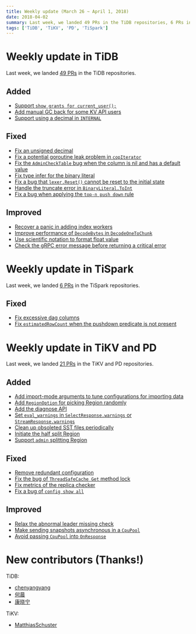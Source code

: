 ```yaml
---
title: Weekly update (March 26 ~ April 1, 2018)
date: 2018-04-02
summary: Last week, we landed 49 PRs in the TiDB repositories, 6 PRs in the TiSpark repositories, and 21 PRs in the TiKV and PD repositories.
tags: ['TiDB', 'TiKV', 'PD', 'TiSpark']
---
```


# Weekly update in TiDB

Last week, we landed [49 PRs](https://github.com/search?p=5&q=repo%3Apingcap%2Ftidb+is%3Apr+is%3Amerged+merged%3A2018-03-26..2018-04-01&type=Issues&utf8=%E2%9C%93) in the TiDB repositories.

## Added

- [Support `show grants for current_user();`](https://github.com/pingcap/tidb/pull/5697)
- [Add manual GC back for some KV API users](https://github.com/pingcap/tidb/pull/6123)
- [Support using a decimal in `INTERNAL`](https://github.com/pingcap/tidb/pull/6143)

## Fixed

- [Fix an unsigned decimal](https://github.com/pingcap/tidb/pull/6104)
- [Fix a potential goroutine leak problem in `copIterator`](https://github.com/pingcap/tidb/pull/6140)
- [Fix the `AdminCheckTable` bug when the column is nil and has a default value](https://github.com/pingcap/tidb/pull/6142)
- [Fix type infer for the binary literal](https://github.com/pingcap/tidb/pull/6151)
- [Fix a bug that `lexer.Reset()` cannot be reset to the initial state](https://github.com/pingcap/tidb/pull/6153)
- [Handle the truncate error in `BinaryLiteral.ToInt`](https://github.com/pingcap/tidb/pull/6163)
- [Fix a bug when applying the `top-n push down` rule](https://github.com/pingcap/tidb/pull/6187)

## Improved

- [Recover a panic in adding index workers](https://github.com/pingcap/tidb/pull/6132)
- [Improve performance of `DecodeBytes` in `DecodeOneToChunk`](https://github.com/pingcap/tidb/pull/6135)
- [Use scientific notation to format float value](https://github.com/pingcap/tidb/pull/6160)
- [Check the gRPC error message before returning a critical error](https://github.com/pingcap/tidb/pull/6179)

# Weekly update in TiSpark

Last week, we landed [6 PRs](https://github.com/pingcap/tispark/pulls?utf8=%E2%9C%93&q=is%3Apr+is%3Amerged+merged%3A2018-03-26..2018-04-01) in the TiSpark repositories.

## Fixed

* [Fix excessive dag columns](https://github.com/pingcap/tispark/pull/297/files)
* [Fix `estimatedRowCount` when the pushdown predicate is not present](https://github.com/pingcap/tispark/pull/294)

# Weekly update in TiKV and PD

Last week, we landed [21 PRs](https://github.com/search?utf8=%E2%9C%93&q=repo%3Apingcap%2Ftikv+repo%3Apingcap%2Fpd+is%3Apr+is%3Amerged+merged%3A2018-03-26..2018-04-01) in the TiKV and PD repositories.

## Added

* [Add import-mode arguments to tune configurations for importing data](https://github.com/pingcap/tikv/pull/2875)
* [Add `RegionOption` for picking Region randomly](https://github.com/pingcap/pd/pull/1005)
* [Add the diagnose API](https://github.com/pingcap/pd/pull/1004)
* [Set `eval_warnings` in `SelectResponse.warnings` or `StreamResponse.warnings`](https://github.com/pingcap/tikv/pull/2858)
* [Clean up obsoleted SST files periodically](https://github.com/pingcap/tikv/pull/2839)
* [Initiate the half split Region](https://github.com/pingcap/tikv/pull/2790)
* [Support `admin` splitting Region](https://github.com/pingcap/pd/pull/947)

## Fixed

* [Remove redundant configuration](https://github.com/pingcap/tikv/pull/2884)
* [Fix the bug of `ThreadSafeCache Get` method lock](https://github.com/pingcap/pd/pull/1008)
* [Fix metrics of the replica checker](https://github.com/pingcap/pd/pull/1007)
* [Fix a bug of `config show all`](https://github.com/pingcap/pd/pull/1006)

## Improved

* [Relax the abnormal leader missing check](https://github.com/pingcap/tikv/pull/2867)
* [Make sending snapshots asynchronous in a `CpuPool`](https://github.com/pingcap/tikv/pull/2850)
* [Avoid passing `CpuPool` into `OnResponse`](https://github.com/pingcap/tikv/pull/2841)

# New contributors (Thanks!)

TiDB:

- [chenyangyang](https://github.com/chenyang8094)
- [何晨](https://github.com/hechen0)
- [康晓宁](https://github.com/kangxiaoning)

TiKV:

- [MatthiasSchuster](https://github.com/ShalokShalom)